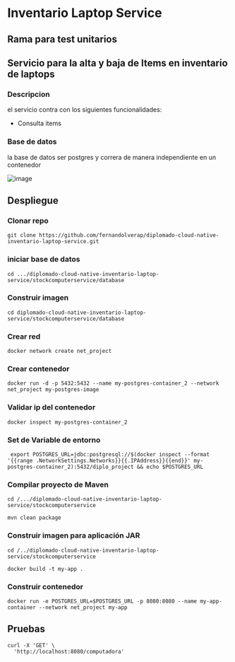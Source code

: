 # Inventario Laptop Service

## Rama para test unitarios

## Servicio para la alta y baja de Items en inventario de laptops

### Descripcion
 el servicio contra con los siguientes funcionalidades: 
 * Consulta items



### Base de datos

la base de datos ser postgres y correra de manera independiente en un contenedor



 
 ![image](https://github.com/fernandolverap/diplomado-cloud-native-inventario-laptop-service/assets/5958247/fc4bce48-8d1f-4392-8f14-d4098a0414da)



## Despliegue

### Clonar repo

``` git clone https://github.com/fernandolverap/diplomado-cloud-native-inventario-laptop-service.git ```

### iniciar base de datos
``` cd .../diplomado-cloud-native-inventario-laptop-service/stockcomputerservice/database ```
### Construir imagen 
``` cd diplomado-cloud-native-inventario-laptop-service/stockcomputerservice/database ```

### Crear red
``` docker network create net_project ```

### Crear contenedor
```docker run -d -p 5432:5432 --name my-postgres-container_2 --network net_project my-postgres-image```

### Validar ip del contenedor
``` docker inspect my-postgres-container_2 ```

### Set de Variable de entorno

``` export POSTGRES_URL=jdbc:postgresql://$(docker inspect --format '{{range .NetworkSettings.Networks}}{{.IPAddress}}{{end}}' my-postgres-container_2):5432/diplo_project && echo $POSTGRES_URL```

### Compilar proyecto de Maven

``` cd /.../diplomado-cloud-native-inventario-laptop-service/stockcomputerservice ```

``` mvn clean package ```

### Construir imagen para aplicación JAR

``` cd /../diplomado-cloud-native-inventario-laptop-service/stockcomputerservice ```

``` docker build -t my-app . ```

### Construir contenedor

``` docker run -e POSTGRES_URL=$POSTGRES_URL -p 8080:8080 --name my-app-container --network net_project my-app ```



## Pruebas

```
curl -X 'GET' \
  'http://localhost:8080/computadora' 
```

